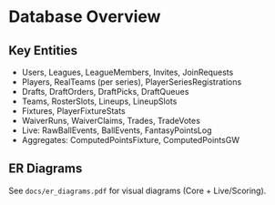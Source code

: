 # Database Overview

## Key Entities
- Users, Leagues, LeagueMembers, Invites, JoinRequests
- Players, RealTeams (per series), PlayerSeriesRegistrations
- Drafts, DraftOrders, DraftPicks, DraftQueues
- Teams, RosterSlots, Lineups, LineupSlots
- Fixtures, PlayerFixtureStats
- WaiverRuns, WaiverClaims, Trades, TradeVotes
- Live: RawBallEvents, BallEvents, FantasyPointsLog
- Aggregates: ComputedPointsFixture, ComputedPointsGW

## ER Diagrams
See `docs/er_diagrams.pdf` for visual diagrams (Core + Live/Scoring).

